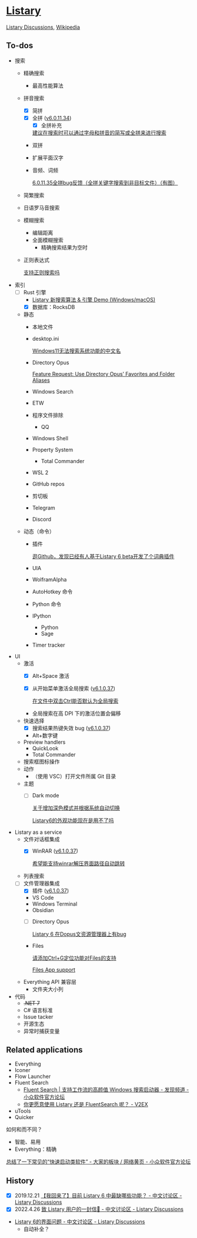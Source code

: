 # [Listary](https://www.listary.com/)
[Listary Discussions](https://discussion.listary.com/), [Wikipedia](https://en.wikipedia.org/wiki/Listary)

## To-dos
- 搜索
  - 精确搜索
    - 最高性能算法
  - 拼音搜索
    - [x] 简拼
    - [x] 全拼 ([v6.0.11.34](https://discussion.listary.com/t/listary-6-0-11-35/7946))
      - [x] 全拼补充

      [建议在搜索时可以通过字母和拼音的简写或全拼来进行搜索](https://discussion.listary.com/t/topic/6975)
    - 双拼
    - 扩展平面汉字
    - 音频、词频
      
      [6.0.11.35全拼bug反馈（全拼关键字搜索到非目标文件）（有图）](https://discussion.listary.com/t/6-0-11-35-bug/7970)
  - 简繁搜索
  - 日语罗马音搜索
  - 模糊搜索
    - 编辑距离
    - 全面模糊搜索
      - 精确搜索结果为空时
  - 正则表达式
    
    [支持正则搜索吗](https://discussion.listary.com/t/topic/7991)
- 索引
  - [ ] Rust 引擎
    - [Listary 新搜索算法 & 引擎 Demo (Windows/macOS)](https://discussion.listary.com/t/listary-demo-windows-macos/7563)
    - [x] 数据库：RocksDB
  - 静态
    - 本地文件
    - desktop.ini
      
      [Windows11无法搜索系统功能的中文名](https://discussion.listary.com/t/windows11/7843)
    - Directory Opus

      [Feature Request: Use Directory Opus’ Favorites and Folder Aliases](https://discussion.listary.com/t/feature-request-use-directory-opus-favorites-and-folder-aliases/2475)
    - Windows Search
    - ETW
    - 程序文件排除
      - QQ
    - Windows Shell
    - Property System
      - Total Commander
    - WSL 2
    - GitHub repos
    - 剪切板
    - Telegram
    - Discord
  - 动态（命令）
    - 插件

      [逛Github，发现已经有人基于Listary 6 beta开发了个词典插件](https://discussion.listary.com/t/github-listary-6-beta/5753)
    - UIA
    - WolframAlpha
    - AutoHotkey 命令
    - Python 命令
    - IPython
      - Python
      - Sage
    - Timer tracker
- UI
  - 激活
    - [x] Alt+Space 激活
    - [x] 从开始菜单激活全局搜索 ([v6.1.0.37](https://discussion.listary.com/t/6-1-0-37-beta/8150))

      [在文件中双击Ctrl能否默认为全局搜索](https://discussion.listary.com/t/ctrl/7883)
    - 全局搜索在高 DPI 下的激活位置会偏移
  - 快速选择
    - [x] 搜索结果热键失效 bug ([v6.1.0.37](https://discussion.listary.com/t/6-1-0-37-beta/8150))
    - Alt+数字键
  - Preview handlers
    - QuickLook
    - Total Commander
  - 搜索框图标操作
  - 动作
      - （使用 VSC）打开文件所属 Git 目录
  - 主题
    - [ ] Dark mode

      [关于增加深色模式并根据系统自动切换](https://discussion.listary.com/t/topic/7456)

      [Listary6的外观功能现在是用不了吗](https://discussion.listary.com/t/listary6/7799)
- Listary as a service
  - 文件对话框集成
    - [x] WinRAR ([v6.1.0.37](https://discussion.listary.com/t/6-1-0-37-beta/8150))

      [希望能支持winrar解压界面路径自动跳转](https://discussion.listary.com/t/winrar/7860)
  - 列表搜索
  - [ ] 文件管理器集成
    - [x] 插件 ([v6.1.0.37](https://discussion.listary.com/t/6-1-0-37-beta/8150))
    - VS Code
    - Windows Terminal
    - Obsidian
    - [ ] Directory Opus

      [Listary 6 在Dopus文资源管理器上有bug](https://discussion.listary.com/t/listary-6-dopus-bug/7397)
    - Files
      
      [请添加Ctrl+G定位功能对Files的支持](https://discussion.listary.com/t/ctrl-g-files/7227)

      [Files App support](https://discussion.listary.com/t/files-app-support/7631)
  - Everything API 兼容层
    - 文件夹大小列
- 代码
  - ~~.NET 7~~
  - C# 语言标准
  - Issue tacker
  - 开源生态
  - 异常时捕获变量

## Related applications
- Everything
- Iconer
- Flow Launcher
- Fluent Search
  - [Fluent Search | 支持工作流的高颜值 Windows 搜索启动器 - 发现频道 - 小众软件官方论坛](https://meta.appinn.net/t/topic/38094)
  - [你更愿意使用 Listary 还是 FluentSearch 呢？ - V2EX](https://www.v2ex.com/t/916709)
- uTools
- Quicker

如何和而不同？
- 智能、易用
- Everything：精确

[总结了一下常见的“快速启动类软件” - 大家的板块 / 网络黄页 - 小众软件官方论坛](https://meta.appinn.net/t/topic/23645)

## History
- [x] 2019.12.21 [【我回来了】目前 Listary 6 中最缺哪些功能？ - 中文讨论区 - Listary Discussions](https://discussion.listary.com/t/listary-6/5531)
- [x] 2022.4.26 [致 Listary 用户的一封信💌 - 中文讨论区 - Listary Discussions](https://discussion.listary.com/t/listary/7237)
- [Listary 6的界面问题 - 中文讨论区 - Listary Discussions](https://discussion.listary.com/t/listary-6/4680)
  - 自动补全？